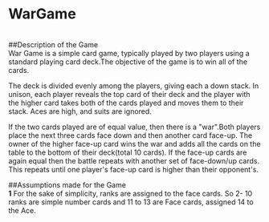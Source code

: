 # WarGame
<br>
##Description of the Game
<br>
War Game is a simple card game, typically played by two players using a standard playing card deck.The objective of the game is to win all of the cards.

The deck is divided evenly among the players, giving each a down stack. In unison, each player reveals the top card of their deck and the player with the higher card takes both of the cards played and moves them to their stack. Aces are high, and suits are ignored.

If the two cards played are of equal value, then there is a "war".Both players place the next three cards face down and then another card face-up. The owner of the higher face-up card wins the war and adds all the cards on the table to the bottom of their deck(total 10 cards). If the face-up cards are again equal then the battle repeats with another set of face-down/up cards. This repeats until one player's face-up card is higher than their opponent's.

##Assumptions made for the Game
<br>
**1** For the sake of simplicity, ranks are assigned to the face cards. So 2- 10 ranks are simple number cards and 11 to 13 are Face cards, assigned 14 to the Ace.

